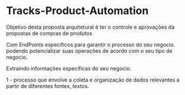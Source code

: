 # Tracks-Product-Automation

Objetivo desta proposta arquitetural é ter o controle e aprovações da propostas de  compras de produtos

Com EndPoints especificos para garantir o processo do seu negocio. podendo potencializar suas operações de acordo com o seu tipo de negocio.

Extraindo informações especificas do seu negocio.


1 - processo que envolve a coleta e organização de dados relevantes a partir de diferentes fontes, textos.
